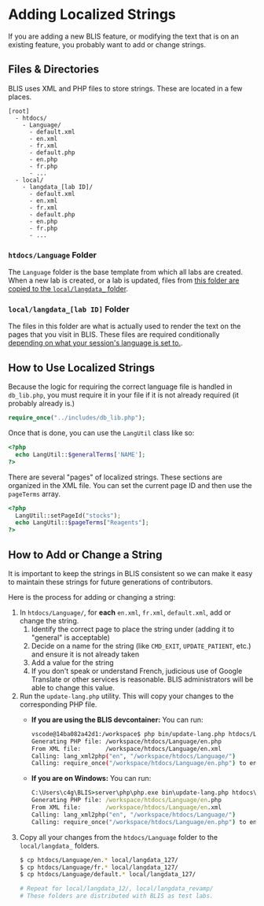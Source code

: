 # Adding Localized Strings

If you are adding a new BLIS feature, or modifying the text that is on an existing feature, you
probably want to add or change strings.

## Files & Directories

BLIS uses XML and PHP files to store strings. These are located in a few places.

```plain
[root]
  - htdocs/
    - Language/
      - default.xml
      - en.xml
      - fr.xml
      - default.php
      - en.php
      - fr.php
      - ...
  - local/
    - langdata_[lab ID]/
      - default.xml
      - en.xml
      - fr.xml
      - default.php
      - en.php
      - fr.php
      - ...
```

### `htdocs/Language` Folder

The `Language` folder is the base template from which all labs are created. When a new lab is created, or a lab is updated, files from
[this folder are copied to the `local/langdata_` folder](https://github.com/C4G/BLIS/blob/9d2a26fa3773cce22c8cb619ea16fd7cd5983221/htdocs/includes/db_lib.php#L14161-L14181).

### `local/langdata_[lab ID]` Folder

The files in this folder are what is actually used to render the text on the pages that you visit in BLIS. These files
are required conditionally [depending on what your session's language is set to.](https://github.com/C4G/BLIS/blob/9d2a26fa3773cce22c8cb619ea16fd7cd5983221/htdocs/includes/db_lib.php#L42-L60).

## How to Use Localized Strings

Because the logic for requiring the correct language file is handled in `db_lib.php`, you must require it in your
file if it is not already required (it probably already is.)

```php
require_once("../includes/db_lib.php");
```

Once that is done, you can use the `LangUtil` class like so:

```php
<?php
  echo LangUtil::$generalTerms['NAME'];
?>
```

There are several "pages" of localized strings. These sections are organized in the XML file. You can set the current 
page ID and then use the `pageTerms` array.

```php
<?php
  LangUtil::setPageId("stocks");
  echo LangUtil::$pageTerms["Reagents"];
?>
```

## How to Add or Change a String

It is important to keep the strings in BLIS consistent so we can make it easy to maintain these strings for future
generations of contributors.

Here is the process for adding or changing a string:

1. In `htdocs/Language/`, for **each** `en.xml`, `fr.xml`, `default.xml`, add or change the string.
    1. Identify the correct page to place the string under (adding it to "general" is acceptable)
    1. Decide on a name for the string (like `CMD_EXIT`, `UPDATE_PATIENT`, etc.) and ensure it is not already taken
    1. Add a value for the string
    1. If you don't speak or understand French, judicious use of Google Translate or other services is reasonable. BLIS administrators will be able to change this value.
1. Run the `update-lang.php` utility. This will copy your changes to the corresponding PHP file.
    - **If you are using the BLIS devcontainer:** You can run:
        ```bash
        vscode@14ba082a42d1:/workspace$ php bin/update-lang.php htdocs/Language/en.xml
        Generating PHP file: /workspace/htdocs/Language/en.php
        From XML file:       /workspace/htdocs/Language/en.xml
        Calling: lang_xml2php("en", "/workspace/htdocs/Language/")
        Calling: require_once("/workspace/htdocs/Language/en.php") to ensure valid PHP syntax...
        ```

    - **If you are on Windows:** You can run:
        ```cmd
        C:\Users\c4g\BLIS>server\php\php.exe bin\update-lang.php htdocs\Language\en.xml
        Generating PHP file: /workspace/htdocs/Language/en.php
        From XML file:       /workspace/htdocs/Language/en.xml
        Calling: lang_xml2php("en", "/workspace/htdocs/Language/")
        Calling: require_once("/workspace/htdocs/Language/en.php") to ensure valid PHP syntax...
        ```
1. Copy all your changes from the `htdocs/Language` folder to the `local/langdata_` folders.
    ```bash
    $ cp htdocs/Language/en.* local/langdata_127/
    $ cp htdocs/Language/fr.* local/langdata_127/
    $ cp htdocs/Language/default.* local/langdata_127/

    # Repeat for local/langdata_12/, local/langdata_revamp/
    # These folders are distributed with BLIS as test labs.
    ```